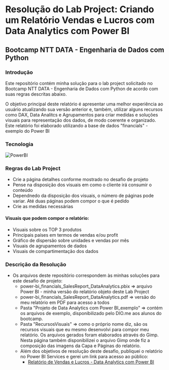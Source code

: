 # Resolução do Lab Project: Criando um Relatório Vendas e Lucros com Data Analytics com Power BI
## Bootcamp NTT DATA - Engenharia de Dados com Python

### Introdução
Este repositório contém minha solução para o lab project solicitado no Bootcamp NTT DATA - Engenharia de Dados com Python de acordo com suas regras descritas abaixo.

O objetivo principal deste relatório é apresentar uma melhor experiência ao usuário atualizando sua versão anterior e, também, utilizar alguns recursos como DAX, Data Analitcs e Agrupamentos para criar medidas e soluções visuais para representação dos dados, de modo coerente e organizado.
Este relatório foi elaborado utilizando a base de dados "financials" - exemplo do Power BI 


### Tecnologia
![PowerBI](https://img.shields.io/badge/Power_BI-ffffff?style=for-the-badge&logo=googleanalytics&logoColor=ffa500)

### Regras do Lab Project
- Crie a página detalhes conforme mostrado no desafio de projeto
- Pense na disposição dos visuais em como o cliente irá consumir o conteúdo
- Dependnedo da disposição dos visuais, o número de páginas pode variar. Até duas páginas podem compor o que é pedido
- Crie as medidas necessárias

#### Visuais que podem compor o relatório:
- Visuais sobre os TOP 3 produtos
- Principais países em termos de vendas e/ou profit
- Gráfico de dispersão sobre unidades e vendas por mês
- Visuais de agrupamentos de dados
- Visuais de compartimentação dos dados

### Descrição da Resolução
- Os arquivos deste repositório correspondem às minhas soluções para este desafio de projeto:
    - power-bi_financials_SalesReport_DataAnalytics.pbix => arquivo Power BI - minha versão do relatório objeto deste Lab Project
    - power-bi_financials_SalesReport_DataAnalytics.pdf => versão do meu relatório em PDF para acesso a todos
    - Pasta "Projeto de Data Analytics com Power BI_exemplo" => contém os arquivos de exemplo, disponibilizado pelo DIO.me aos alunos do bootcamp.
    - Pasta "RecursosVisuais" => como o próprio nome diz, são os recursos visuais que eu mesmo desenvolvi para compor meu relatório. Os arquivos gerados foram elaborados através do Gimp. Nesta página também disponibilizei o arquivo Gimp onde fiz a composição das imagens da Capa e Páginas do relatório. 
    - Além dos objetivos de resolução deste desafio, publiquei o relatório no Power BI Services e gerei um link para acesso ao público:
        - [Relatório de Vendas e Lucros - Data Analytics com Power BI](https://app.powerbi.com/view?r=eyJrIjoiZGYzMmM3M2EtZmQ0Zi00M2MxLTk0NTEtMjJkMzkxNDYyZmQwIiwidCI6ImIwYmFkZTdlLTgxZTktNGFlMC1hZTczLTBlNTNiNzdkOGNlNyJ9)
